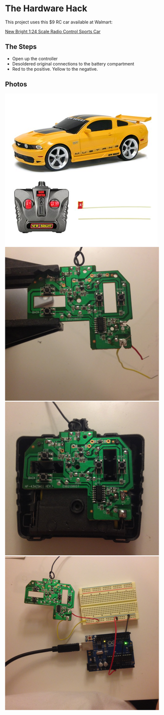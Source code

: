 # The Hardware Hack

This project uses this $9 RC car available at Walmart:

[New Bright 1:24 Scale Radio Control Sports Car](https://www.walmart.com/ip/New-Bright-1-24-Scale-Radio-Control-Sports-Car/24389673)

## The Steps

* Open up the controller
* Desoldered original connections to the battery compartment
* Red to the positive. Yellow to the negative.

## Photos

![](car.jpg)
![](remote_power.jpg)
![](remote_apart.jpg)
![](wiring_it_up.jpg)
